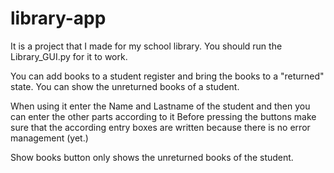 # library-app
It is a project that I made for my school library.
You should run the Library_GUI.py for it to work.

You can add books to a student register and bring the books to a "returned" state.
You can show the unreturned books of a student.

When using it enter the Name and Lastname of the student and then you can enter the other parts according to it
Before pressing the buttons make sure that the according entry boxes are written because there is no error management (yet.)

Show books button only shows the unreturned books of the student.
